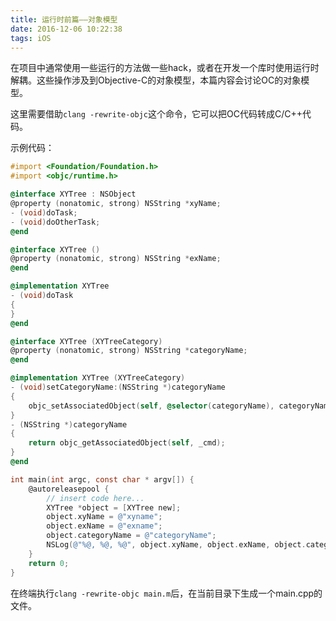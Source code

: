 ```yaml
---
title: 运行时前篇——对象模型
date: 2016-12-06 10:22:38
tags: iOS
---
```


在项目中通常使用一些运行的方法做一些hack，或者在开发一个库时使用运行时解耦。这些操作涉及到Objective-C的对象模型，本篇内容会讨论OC的对象模型。

这里需要借助`clang -rewrite-objc`这个命令，它可以把OC代码转成C/C++代码。

示例代码：
``` objective-c
#import <Foundation/Foundation.h>
#import <objc/runtime.h>

@interface XYTree : NSObject
@property (nonatomic, strong) NSString *xyName;
- (void)doTask;
- (void)doOtherTask;
@end

@interface XYTree ()
@property (nonatomic, strong) NSString *exName;
@end

@implementation XYTree
- (void)doTask
{ 
}
@end

@interface XYTree (XYTreeCategory)
@property (nonatomic, strong) NSString *categoryName;
@end

@implementation XYTree (XYTreeCategory)
- (void)setCategoryName:(NSString *)categoryName
{
    objc_setAssociatedObject(self, @selector(categoryName), categoryName, OBJC_ASSOCIATION_RETAIN_NONATOMIC);
}
- (NSString *)categoryName
{
    return objc_getAssociatedObject(self, _cmd);
}
@end

int main(int argc, const char * argv[]) {
    @autoreleasepool {
        // insert code here...
        XYTree *object = [XYTree new];
        object.xyName = @"xyname";
        object.exName = @"exname";
        object.categoryName = @"categoryName";
        NSLog(@"%@, %@, %@", object.xyName, object.exName, object.categoryName);
    }
    return 0;
}
```
在终端执行`clang -rewrite-objc main.m`后，在当前目录下生成一个main.cpp的文件。

